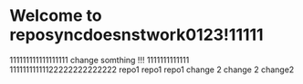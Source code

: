 # Welcome to reposyncdoesnstwork0123!11111
111111111111111111
change somthing !!!
1111111111111
11111111111122222222222222
repo1 repo1 repo1
change 2 change 2 change2
